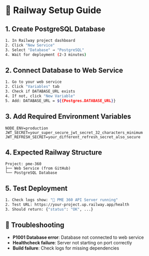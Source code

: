 # 🚂 Railway Setup Guide

## 1. Create PostgreSQL Database

```bash
1. In Railway project dashboard
2. Click "New Service"
3. Select "Database" → "PostgreSQL"
4. Wait for deployment (2-3 minutes)
```

## 2. Connect Database to Web Service

```bash
1. Go to your web service
2. Click "Variables" tab
3. Check if DATABASE_URL exists
4. If not, click "New Variable"
5. Add: DATABASE_URL = ${{Postgres.DATABASE_URL}}
```

## 3. Add Required Environment Variables

```env
NODE_ENV=production
JWT_SECRET=your_super_secure_jwt_secret_32_characters_minimum
JWT_REFRESH_SECRET=your_different_refresh_secret_also_secure
```

## 4. Expected Railway Structure

```
Project: pme-360
├── Web Service (from GitHub)
└── PostgreSQL Database
```

## 5. Test Deployment

```bash
1. Check logs show: "🚀 PME 360 API Server running"
2. Test URL: https://your-project.up.railway.app/health
3. Should return: {"status": "OK", ...}
```

## 🚨 Troubleshooting

- **P1001 Database error**: Database not connected to web service
- **Healthcheck failure**: Server not starting on port correctly
- **Build failure**: Check logs for missing dependencies